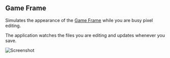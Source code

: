 ## Game Frame

Simulates the appearance of the [Game Frame](https://www.kickstarter.com/projects/jerware/game-frame-the-art-of-pixels)
while you are busy pixel editing.

The application watches the files you are editing and updates whenever you save.

![Screenshot](http://i.imgur.com/EllkJDX.png)
